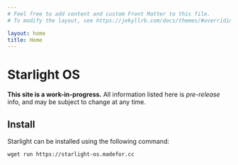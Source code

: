 ```yaml
---
# Feel free to add content and custom Front Matter to this file.
# To modify the layout, see https://jekyllrb.com/docs/themes/#overriding-theme-defaults

layout: home
title: Home
---
```


# Starlight OS

**This site is a work-in-progress.** All information listed here is *pre-release* info, and may be subject to change at any time.

## Install
Starlight can be installed using the following command:

```
wget run https://starlight-os.madefor.cc
```